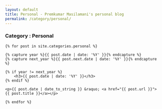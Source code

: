 ```yaml
---
layout: default
title: Personal - Premkumar Masilamani's personal blog
permalink: /category/personal/
---
```


<div class="post">
    <h3>Category : Personal</h3>

    {% for post in site.categories.personal %}

	{% capture year %}{{ post.date | date: '%Y' }}{% endcapture %}
	{% capture next_year %}{{ post.next.date | date: '%Y' }}{% endcapture %}

	{% if year != next_year %}
		<h3>{{ post.date | date: '%Y' }}</h3>
	{% endif %}

	<p>{{ post.date | date_to_string }} &raquo; <a href="{{ post.url }}">{{ post.title }}</a></p>

    {% endfor %}
</div>
<br/>
